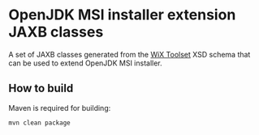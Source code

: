 OpenJDK MSI installer extension JAXB classes
============================================

A set of JAXB classes generated from the [WiX Toolset](https://github.com/wixtoolset/wix3) XSD schema
that can be used to extend OpenJDK MSI installer.

How to build
------------

Maven is required for building:

```
mvn clean package
```